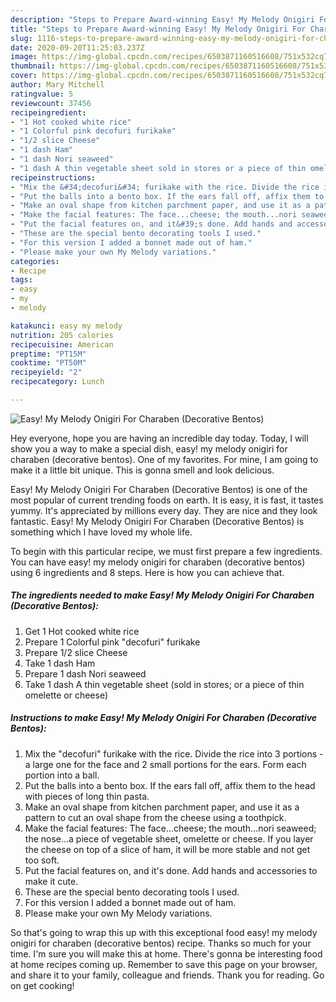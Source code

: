```yaml
---
description: "Steps to Prepare Award-winning Easy! My Melody Onigiri For Charaben (Decorative Bentos)"
title: "Steps to Prepare Award-winning Easy! My Melody Onigiri For Charaben (Decorative Bentos)"
slug: 1116-steps-to-prepare-award-winning-easy-my-melody-onigiri-for-charaben-decorative-bentos
date: 2020-09-20T11:25:03.237Z
image: https://img-global.cpcdn.com/recipes/6503871160516608/751x532cq70/easy-my-melody-onigiri-for-charaben-decorative-bentos-recipe-main-photo.jpg
thumbnail: https://img-global.cpcdn.com/recipes/6503871160516608/751x532cq70/easy-my-melody-onigiri-for-charaben-decorative-bentos-recipe-main-photo.jpg
cover: https://img-global.cpcdn.com/recipes/6503871160516608/751x532cq70/easy-my-melody-onigiri-for-charaben-decorative-bentos-recipe-main-photo.jpg
author: Mary Mitchell
ratingvalue: 5
reviewcount: 37456
recipeingredient:
- "1 Hot cooked white rice"
- "1 Colorful pink decofuri furikake"
- "1/2 slice Cheese"
- "1 dash Ham"
- "1 dash Nori seaweed"
- "1 dash A thin vegetable sheet sold in stores or a piece of thin omelette or cheese"
recipeinstructions:
- "Mix the &#34;decofuri&#34; furikake with the rice. Divide the rice into 3 portions - a large one for the face and 2 small portions for the ears. Form each portion into a ball."
- "Put the balls into a bento box. If the ears fall off, affix them to the head with pieces of long thin pasta."
- "Make an oval shape from kitchen parchment paper, and use it as a pattern to cut an oval shape from the cheese using a toothpick."
- "Make the facial features: The face...cheese; the mouth...nori seaweed; the nose...a piece of vegetable sheet, omelette or cheese. If you layer the cheese on top of a slice of ham, it will be more stable and not get too soft."
- "Put the facial features on, and it&#39;s done. Add hands and accessories to make it cute."
- "These are the special bento decorating tools I used."
- "For this version I added a bonnet made out of ham."
- "Please make your own My Melody variations."
categories:
- Recipe
tags:
- easy
- my
- melody

katakunci: easy my melody 
nutrition: 205 calories
recipecuisine: American
preptime: "PT15M"
cooktime: "PT50M"
recipeyield: "2"
recipecategory: Lunch

---
```



![Easy! My Melody Onigiri For Charaben (Decorative Bentos)](https://img-global.cpcdn.com/recipes/6503871160516608/751x532cq70/easy-my-melody-onigiri-for-charaben-decorative-bentos-recipe-main-photo.jpg)

Hey everyone, hope you are having an incredible day today. Today, I will show you a way to make a special dish, easy! my melody onigiri for charaben (decorative bentos). One of my favorites. For mine, I am going to make it a little bit unique. This is gonna smell and look delicious.

Easy! My Melody Onigiri For Charaben (Decorative Bentos) is one of the most popular of current trending foods on earth. It is easy, it is fast, it tastes yummy. It's appreciated by millions every day. They are nice and they look fantastic. Easy! My Melody Onigiri For Charaben (Decorative Bentos) is something which I have loved my whole life.




To begin with this particular recipe, we must first prepare a few ingredients. You can have easy! my melody onigiri for charaben (decorative bentos) using 6 ingredients and 8 steps. Here is how you can achieve that.

<!--inarticleads1-->

##### The ingredients needed to make Easy! My Melody Onigiri For Charaben (Decorative Bentos):

1. Get 1 Hot cooked white rice
1. Prepare 1 Colorful pink &#34;decofuri&#34; furikake
1. Prepare 1/2 slice Cheese
1. Take 1 dash Ham
1. Prepare 1 dash Nori seaweed
1. Take 1 dash A thin vegetable sheet (sold in stores; or a piece of thin omelette or cheese)




<!--inarticleads2-->

##### Instructions to make Easy! My Melody Onigiri For Charaben (Decorative Bentos):

1. Mix the &#34;decofuri&#34; furikake with the rice. Divide the rice into 3 portions - a large one for the face and 2 small portions for the ears. Form each portion into a ball.
1. Put the balls into a bento box. If the ears fall off, affix them to the head with pieces of long thin pasta.
1. Make an oval shape from kitchen parchment paper, and use it as a pattern to cut an oval shape from the cheese using a toothpick.
1. Make the facial features: The face...cheese; the mouth...nori seaweed; the nose...a piece of vegetable sheet, omelette or cheese. If you layer the cheese on top of a slice of ham, it will be more stable and not get too soft.
1. Put the facial features on, and it&#39;s done. Add hands and accessories to make it cute.
1. These are the special bento decorating tools I used.
1. For this version I added a bonnet made out of ham.
1. Please make your own My Melody variations.




So that's going to wrap this up with this exceptional food easy! my melody onigiri for charaben (decorative bentos) recipe. Thanks so much for your time. I'm sure you will make this at home. There's gonna be interesting food at home recipes coming up. Remember to save this page on your browser, and share it to your family, colleague and friends. Thank you for reading. Go on get cooking!
